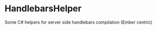HandlebarsHelper
================

Some C# helpers for server side handlebars compilation (Ember centric)
